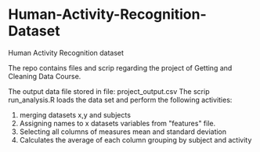 # Human-Activity-Recognition-Dataset
Human Activity Recognition dataset

The repo contains files and scrip regarding the project of Getting and Cleaning Data Course.

The output data file stored in file: project_output.csv
The scrip run_analysis.R loads the data set and perform the following activities:
1. merging datasets x,y and subjects
2. Assigning names to x datasets variables from "features" file.
3. Selecting all columns of measures mean and standard deviation
4. Calculates the average of each column grouping by subject and activity 
